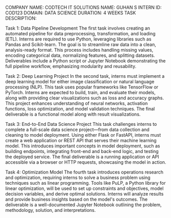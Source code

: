 COMPANY NAME: CODTECH IT SOLUTIONS
NAME: GUHAN S
INTERN ID: COD123
DOMAIN: DATA SCIENCE
DURATION: 4 WEEKS
TASK DESCRIPTION: 

Task 1: Data Pipeline Development
The first task involves creating an automated pipeline for data preprocessing, transformation, and loading (ETL). 
Interns are required to use Python, leveraging libraries such as Pandas and Scikit-learn. The goal is to streamline raw data into a clean, analysis-ready format. 
This process includes handling missing values, encoding categorical data, normalizing features, and splitting datasets. 
Deliverables include a Python script or Jupyter Notebook demonstrating the full pipeline workflow, emphasizing modularity and reusability.

Task 2: Deep Learning Project
In the second task, interns must implement a deep learning model for either image classification or natural language processing (NLP). 
This task uses popular frameworks like TensorFlow or PyTorch. Interns are expected to build, train, and evaluate their models, along with providing clear visualizations such as loss and accuracy graphs. 
This project enhances understanding of neural networks, activation functions, loss optimization, and model validation techniques. The final deliverable is a functional model along with result visualizations.

Task 3: End-to-End Data Science Project
This task challenges interns to complete a full-scale data science project—from data collection and cleaning to model deployment. 
Using either Flask or FastAPI, interns must create a web application or REST API that serves their machine learning model. 
This introduces important concepts in model deployment, such as building endpoints, integrating front-end and back-end logic, and testing the deployed service. 
The final deliverable is a running application or API accessible via a browser or HTTP requests, showcasing the model in action.

Task 4: Optimization Model
The fourth task introduces operations research and optimization, requiring interns to solve a business problem using techniques such as linear programming. 
Tools like PuLP, a Python library for linear optimization, will be used to set up constraints and objectives, model decision variables, and derive optimal solutions. 
Interns will analyze results and provide business insights based on the model's outcomes. The deliverable is a well-documented Jupyter Notebook outlining the problem, methodology, solution, and interpretations.
